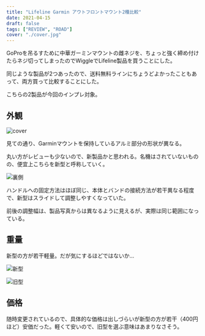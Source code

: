 ```yaml
---
title: "Lifeline Garmin アウトフロントマウント2種比較"
date: 2021-04-15
draft: false
tags: ["REVIEW", "ROAD"]
cover: "./cover.jpg"
---
```


GoProを吊るすために中華ガーミンマウントの雌ネジを、ちょっと強く締め付けたらネジ切ってしまったのでWiggleでLifeline製品を買うことにした。

同じような製品が2つあったので、送料無料ラインにちょうどよかったこともあって、両方買って比較することにした。

こちらの2製品が今回のインプレ対象。

<LinkBox url="https://www.wiggle.jp/lifeline-アウトフロント-gps-コンピューター-アクションカメラマウント付き-" linkurl="https://ck.jp.ap.valuecommerce.com/servlet/referral?sid=3171302&pid=886932159&vc_url=https%3A%2F%2Fwww.wiggle.jp%2Flifeline-garmin-edge-gopro-%25E5%25B0%2582%25E7%2594%25A8%25E3%2583%258F%25E3%2583%25B3%25E3%2583%2589%25E3%2583%25AB%25E3%2583%2590%25E3%2583%25BC%25E3%2583%259E%25E3%2582%25A6%25E3%2583%25B3%25E3%2583%2588%3Fsku%3D5360743673%26utm_source%3Dvaluecommerce%26utm_medium%3Daffiliates%26utm_campaign%3Daffiliate-website" />

<LinkBox url="https://www.wiggle.jp/lifeline-garmin-edge-gopro-%E5%B0%82%E7%94%A8%E3%83%8F%E3%83%B3%E3%83%89%E3%83%AB%E3%83%90%E3%83%BC%E3%83%9E%E3%82%A6%E3%83%B3%E3%83%88?sku=5360743673" linkurl="https://ck.jp.ap.valuecommerce.com/servlet/referral?sid=3171302&pid=886932159&vc_url=https%3A%2F%2Fwww.wiggle.jp%2Fendura-singletrack-%25E3%2582%25B7%25E3%2583%25B3%25E3%2582%25AC%25E3%2583%25BC%25E3%2583%2589%25E3%2582%25BD%25E3%2583%2583%25E3%2582%25AF%25E3%2582%25B9%3Futm_source%3Dvaluecommerce%26utm_medium%3Daffiliates%26utm_campaign%3Daffiliate-website" />

## 外観

![cover](./cover.jpg)

見ての通り、Garminマウントを保持しているアルミ部分の形状が異なる。

丸い方がレビューも少ないので、新製品かと思われる。名機はされていないものの、便宜上こちらを新型と呼称していく。

![裏側](./behind.jpg)

ハンドルへの固定方法はほぼ同じ、本体とバンドの接続方法が若干異なる程度で、新型はスライドして調整しやすくなっていた。

前後の調整幅は、製品写真からは異なるように見えるが、実際は同じ範囲になっている。

## 重量

新型の方が若干軽量。だが気にするほどではないか…

![新型](./weight_l.jpg)

![旧型](./weight_h.jpg)

## 価格

随時変更されているので、具体的な価格は出しづらいが新型の方が若干（400円ほど）安価だった。軽くて安いので、旧型を選ぶ意味はあまりなさそう。

<LinkBox url="https://www.wiggle.jp/lifeline-garmin-edge-gopro-%E5%B0%82%E7%94%A8%E3%83%8F%E3%83%B3%E3%83%89%E3%83%AB%E3%83%90%E3%83%BC%E3%83%9E%E3%82%A6%E3%83%B3%E3%83%88?sku=5360743673" linkurl="https://ck.jp.ap.valuecommerce.com/servlet/referral?sid=3171302&pid=886932159&vc_url=https%3A%2F%2Fwww.wiggle.jp%2Fendura-singletrack-%25E3%2582%25B7%25E3%2583%25B3%25E3%2582%25AC%25E3%2583%25BC%25E3%2583%2589%25E3%2582%25BD%25E3%2583%2583%25E3%2582%25AF%25E3%2582%25B9%3Futm_source%3Dvaluecommerce%26utm_medium%3Daffiliates%26utm_campaign%3Daffiliate-website" />

